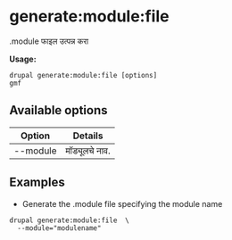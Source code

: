 # generate:module:file
.module फाइल उत्पन्न करा

**Usage:**
```
drupal generate:module:file [options]
gmf
```

## Available options
Option | Details
-------|-------------
--module | मॉड्यूलचे नाव.

## Examples
* Generate the .module file specifying the module name
```
drupal generate:module:file  \
  --module="modulename"
```
